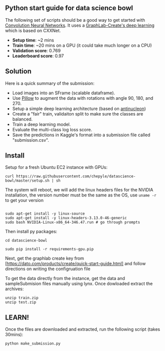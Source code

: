 Python start guide for data science bowl
----------------------------------------

The following set of scripts should be a good way to get started with
[Convolution Neural
Networks](http://en.wikipedia.org/wiki/Convolutional_neural_network).  It uses
a [GraphLab-Create's deep
learning](https://dato.com/learn/userguide/#neural-net-classifier) which is
based on CXXNet. 

* **Setup time**: ~2 mins
* **Train time**: ~20 mins on a GPU (it could take much longer on a CPU)
* **Validation score**: 0.769
* **Leaderboard score**: 0.97


Solution
--------

Here is a quick summary of the submission:

* Load images into an SFrame (scalable dataframe).
* Use [Pillow](https://pypi.python.org/pypi/Pillow/) to augment the data with
  rotations with angle 90, 180, and 270.
* Setup a simple deep learning architecture (based on
  [antinucleon](https://github.com/antinucleon/cxxnet/blob/master/example/kaggle_bowl/bowl.conf]))
* Create a "fair" train, validaiton split to make sure the classes are balanced.
* Train a deep learning model.
* Evaluate the multi-class log loss score.
* Save the predictions in Kaggle's format into a submission file called "submission.csv".


Install
-------
Setup for a fresh Ubuntu EC2 instance with GPUs:

```
curl https://raw.githubusercontent.com/chepyle/datascience-bowl/master/setup.sh | sh

```
The system will reboot, we will add the linux headers files for the NVIDIA installation, the version number must be the same as the OS, use `uname -r` to get your version

```

sudo apt-get install -y linux-source
sudo apt-get install -y linux-headers-3.13.0-46-generic 
sudo bash NVIDIA-Linux-x86_64-346.47.run # go through prompts

```

Then install py packages:

```
cd datascience-bowl

sudo pip install -r requirements-gpu.pip
```
Next, get the  graphlab create key from [https://dato.com/products/create/quick-start-guide.html] and follow directions on writing the configruation file 

To get the data directly from the instance, get the data and sampleSubmision files manually using lynx. Once dowloaded extract the archives:

```
unzip train.zip
unzip test.zip
```

LEARN!
------

Once the files are downloaded and extracted, run the following script (takes 30mins):

```
python make_submission.py
```



